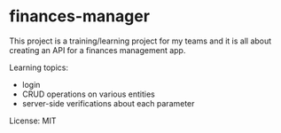 # finances-manager

This project is a training/learning project for my teams and it is all about creating an API for a finances management app.

Learning topics:
- login
- CRUD operations on various entities
- server-side verifications about each parameter

License: MIT
